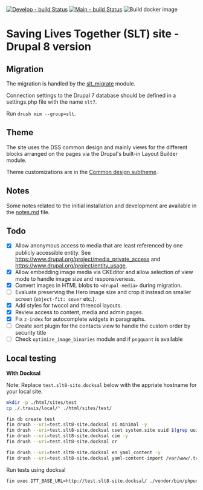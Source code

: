 [![Develop - build Status](https://travis-ci.com/UN-OCHA/slt8-site.svg?token=q5DydpJDYUBJoayLktvd&branch=develop)](https://travis-ci.com/UN-OCHA/slt8-site)
[![Main - build Status](https://travis-ci.com/UN-OCHA/slt8-site.svg?token=q5DydpJDYUBJoayLktvd&branch=main)](https://travis-ci.com/UN-OCHA/slt8-site)
![Build docker image](https://github.com/UN-OCHA/slt8-site/workflows/Build%20docker%20image/badge.svg)

Saving Lives Together (SLT) site - Drupal 8 version
===================================================

Migration
---------

The migration is handled by the [slt_migrate](html/modules/custom/slt_migrate)
module.

Connection settings to the Drupal 7 database should be defined in a settings.php
file with the name `slt7`.

Run `drush mim --group=slt`.

Theme
-----

The site uses the DSS common design and mainly views for the different blocks
arranged on the pages via the Drupal's built-in Layout Builder module.

Theme customizations are in the
[Common design subtheme](html/themes/custom/common_design_subtheme).

Notes
-----

Some notes related to the initial installation and development are available in
the [notes.md](notes.md) file.

Todo
----

- [x] Allow anonymous access to media that are least referenced by one publicly
      accessible entity. See https://www.drupal.org/project/media_private_access
      and https://www.drupal.org/project/entity_usage.
- [x] Allow embedding image media via CKEditor and allow selection of view mode
      to handle image size and responsiveness.
- [x] Convert images in HTML blobs to `<drupal-media>` during migration.
- [ ] Evaluate preserving the Hero image size and crop it instead on smaller
      screen (`object-fit: cover` etc.).
- [x] Add styles for twocol and threecol layouts.
- [x] Review access to content, media and admin pages.
- [x] Fix `z-index` for autocomplete widgets in paragraphs.
- [ ] Create sort plugin for the contacts view to handle the custom order by
      security title
- [ ] Check `optimize_image_binaries` module and if `pngquant` is available

Local testing
-------------

**With Docksal**

Note: Replace `test.slt8-site.docksal` below with the appriate hostname for
your local site.

```bash
mkdir -p ./html/sites/test
cp ./.travis/local/* ./html/sites/test/

fin db create test
fin drush --uri=test.slt8-site.docksal si minimal -y
fin drush --uri=test.slt8-site.docksal cset system.site uuid $(grep uuid ./config/system.site.yml | awk '{print $2}') -y
fin drush --uri=test.slt8-site.docksal cim -y
fin drush --uri=test.slt8-site.docksal cr

fin drush --uri=test.slt8-site.docksal en yaml_content -y
fin drush --uri=test.slt8-site.docksal yaml-content-import /var/www/.travis/
```

Run tests using docksal

```bash
fin exec DTT_BASE_URL=http://test.slt8-site.docksal/ ./vendor/bin/phpunit --debug --colors --testsuite=existing-site,existing-site-javascript --printer '\Drupal\Tests\Listeners\HtmlOutputPrinter'
```
